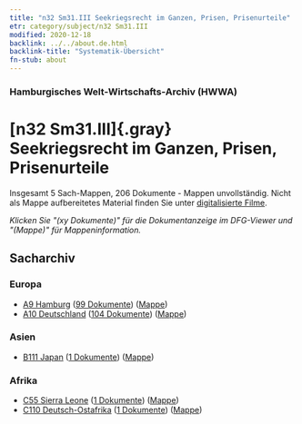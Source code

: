 ```yaml
---
title: "n32 Sm31.III Seekriegsrecht im Ganzen, Prisen, Prisenurteile"
etr: category/subject/n32 Sm31.III
modified: 2020-12-18
backlink: ../../about.de.html
backlink-title: "Systematik-Übersicht"
fn-stub: about
---
```


### Hamburgisches Welt-Wirtschafts-Archiv (HWWA)
# [n32 Sm31.III]{.gray}&#8201; Seekriegsrecht im Ganzen, Prisen, Prisenurteile&#160; 




Insgesamt 5 Sach-Mappen, 206 Dokumente - Mappen unvollständig.
Nicht als Mappe aufbereitetes Material finden Sie unter [digitalisierte Filme](/film/h1_sh).

_Klicken Sie "(xy Dokumente)" für die Dokumentanzeige im DFG-Viewer und "(Mappe)" für Mappeninformation._

## Sacharchiv




### Europa

- [A9 Hamburg](../../../geo/about.de.html#A9) (<a href="https://dfg-viewer.de/show/?tx_dlf[id]=https://pm20.zbw.eu/mets/sh/1409xx/140905/1456xx/145608/public.mets.de.xml" target="_blank">99 Dokumente</a>) ([Mappe](http://purl.org/pressemappe20/folder/sh/140905,145608))
- [A10 Deutschland](../../../geo/about.de.html#A10) (<a href="https://dfg-viewer.de/show/?tx_dlf[id]=https://pm20.zbw.eu/mets/sh/1261xx/126128/1456xx/145608/public.mets.de.xml" target="_blank">104 Dokumente</a>) ([Mappe](http://purl.org/pressemappe20/folder/sh/126128,145608))

### Asien

- [B111 Japan](../../../geo/about.de.html#B111) (<a href="https://dfg-viewer.de/show/?tx_dlf[id]=https://pm20.zbw.eu/mets/sh/1412xx/141272/1456xx/145608/public.mets.de.xml" target="_blank">1 Dokumente</a>) ([Mappe](http://purl.org/pressemappe20/folder/sh/141272,145608))

### Afrika

- [C55 Sierra Leone](../../../geo/about.de.html#C55) (<a href="https://dfg-viewer.de/show/?tx_dlf[id]=https://pm20.zbw.eu/mets/sh/1414xx/141404/1456xx/145608/public.mets.de.xml" target="_blank">1 Dokumente</a>) ([Mappe](http://purl.org/pressemappe20/folder/sh/141404,145608))
- [C110 Deutsch-Ostafrika](../../../geo/about.de.html#C110) (<a href="https://dfg-viewer.de/show/?tx_dlf[id]=https://pm20.zbw.eu/mets/sh/1414xx/141471/1456xx/145608/public.mets.de.xml" target="_blank">1 Dokumente</a>) ([Mappe](http://purl.org/pressemappe20/folder/sh/141471,145608))


